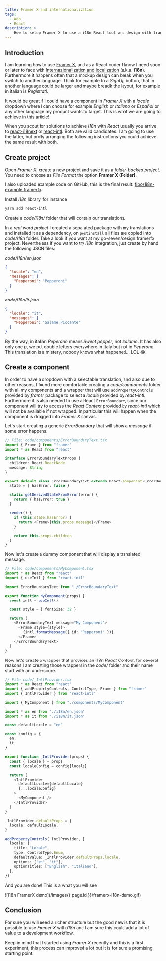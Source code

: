 ```yaml
---
title: Framer X and internationalization
tags:
  - Web
  - React
description: >
    How to setup Framer X to use a i18n React tool and design with translations integrated
---
```


## Introduction

I am learning how to use [Framer X](https://www.framer.com), and as a React coder I know I need soon or later to face with [Internazionalization and localization](https://en.wikipedia.org/wiki/Internationalization_and_localization) (a.k.a. **i18n**).
Furthermore it happens often that a mockup design can break when you switch to another language. Think for example to a *SignUp* button, that in another language could be larger and maybe breadk the layout, for example in italian is *Registrati*.

It would be great if I could have a component in *Framer X* with a *locale* dropdown where I can choose for example *English* or *Italiano* or *Español* or any other language my product wants to target. This is what we are going to achieve in this article!

When you scout for solutions to achieve *i18n* with *React* usually you arrive to [react-i18next](https://react.i18next.com/) or [react-intl](https://github.com/formatjs/react-intl). Both are valid candidates. I am going to use the latter, but prolly arranging the following instructions you could achieve the same result with both.

## Create project

Open *Framer X*, create a new project and save it as a *folder-backed project*. You need to choose as *File Format* the option **Framer X (Folder)**.

I also uploaded example code on GitHub, this is the final result: [fibo/1i8n-example.framerfx](https://github.com/fibo/1i8n-example.framerfx).

Install *i18n* library, for instance

```bash
yarn add react-intl
```

Create a *code/i18n/* folder that will contain our translations.

In a *real word project* I created a separated package with my translations and installed it as a dependency, on `postinstall` all files are copied into *code/i18n* folder. Take a look if you want at my [go-seven/design.framerfx](https://github.com/go-seven/design.framerfx) project. Nevertheless if you want to try *i18n* integration, just create by hand the following JSON files:

*code/i18n/en.json*

```json
{
  "locale": "en",
  "messages": {
    "Pepperoni": "Pepperoni"
  }
}
```

*code/i18n/it.json*

```json
{
  "locale": "it",
  "messages": {
    "Pepperoni": "Salame Piccante"
  }
}
```

By the way, in italian *Peperone* means *Sweet pepper*, not *Salame*. It has also only one *p*, we put double letters everywhere in Italy but not in *Peperone*. This translation is a mistery, nobody knows what happened... LOL 😂.

## Create a component

In order to have a dropdown with a selectable translation, and also due to other reasons, I found more comfortable creating a *code/components* folder with all my components and a wrapper that wiil use `addPropertyControls` provided by *framer* package to select a *locale* provided by *react-intl*. Furthermore it is also needed to use a React `ErrorBoundary`, since our component will try to access the *React Context* provided by *react-intl* which will not be available if not wrapped. In particular this will happen when the component is dragged into *Framer X* canvas.

Let's start creating a generic *ErrorBoundary* that will show a *message* if some error happens.

```typescript
// File: code/components/ErrorBoundaryText.tsx
import { Frame } from "framer"
import * as React from "react"

interface ErrorBoundaryTextProps {
  children: React.ReactNode
  message: String
}

export default class ErrorBoundaryText extends React.Component<ErrorBoundaryTextProps> {
  state = { hasError: false }

  static getDerivedStateFromError(error) {
    return { hasError: true }
  }

  render() {
    if (this.state.hasError) {
      return <Frame>{this.props.message}</Frame>
    }

    return this.props.children
  }
}
```

Now let's create a dummy component that will display a translated message.

```typescript
// File: code/components/MyComponent.tsx
import * as React from "react"
import { useIntl } from "react-intl"

import ErrorBoundaryText from "./ErrorBoundaryText"

export function MyComponent(props) {
  const intl = useIntl()

  const style = { fontSize: 32 }

  return (
    <ErrorBoundaryText message="My Component">
      <Frame style={style}>
        {intl.formatMessage({ id: "Pepperoni" })}
      </Frame>
    </ErrorBoundaryText>
  )
}
```

Now let's create a wrapper that provides an i18n *React Context*, for several reasons I am creating those wrappers in the *code/* folder and their name start with an underscore.

```typescript
// File code/_IntlProvider.tsx
import * as React from "react"
import { addPropertyControls, ControlType, Frame } from "framer"
import { IntlProvider } from "react-intl"

import { MyComponent } from "./components/MyComponent"

import * as en from "./i18n/en.json"
import * as it from "./i18n/it.json"

const defaultLocale = "en"

const config = {
  en,
  it
}

export function _IntlProvider(props) {
  const { locale } = props
  const localeConfig = config[locale]

  return (
    <IntlProvider
      defaultLocale={defaultLocale}
      {...localeConfig}
    >
      <MyComponent />
    </IntlProvider>
  )
}

_IntlProvider.defaultProps = {
  locale: defaultLocale,
}

addPropertyControls(_IntlProvider, {
  locale: {
    title: "Locale",
    type: ControlType.Enum,
    defaultValue: _IntlProvider.defaultProps.locale,
    options: ["en", "it"],
    optionTitles: ["English", "Italiano"],
  },
})
```

And you are done! This is a what you will see

![i18n FramerX demo](/images{{ page.id }}/framerx-i18n-demo.gif)

## Conclusion

For sure you will need a richer structure but the good new is that it is possible to use *Framer X* with *i18n* and I am sure this could add a lot of value to a development workflow.

Keep in mind that I started using *Framer X* recently and this is a first experiment, this process can improved a lot but it is for sure a promising starting point.
